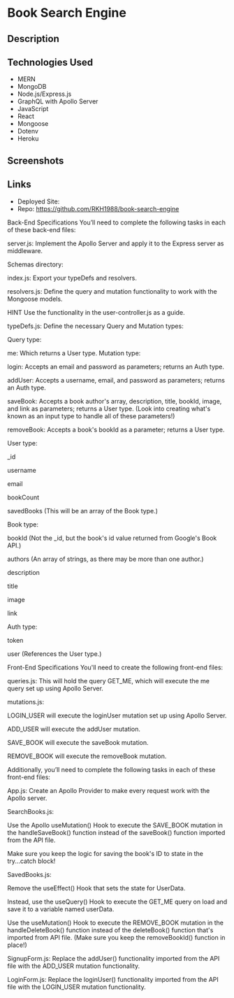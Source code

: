 # Book Search Engine

## Description

## Technologies Used
- MERN
- MongoDB
- Node.js/Express.js
- GraphQL with Apollo Server
- JavaScript
- React
- Mongoose
- Dotenv
- Heroku

## Screenshots

## Links
- Deployed Site: 
- Repo: https://github.com/RKH1988/book-search-engine


Back-End Specifications
You’ll need to complete the following tasks in each of these back-end files:

server.js: Implement the Apollo Server and apply it to the Express server as middleware.

Schemas directory:

index.js: Export your typeDefs and resolvers.

resolvers.js: Define the query and mutation functionality to work with the Mongoose models.

HINT
Use the functionality in the user-controller.js as a guide.

typeDefs.js: Define the necessary Query and Mutation types:

Query type:

me: Which returns a User type.
Mutation type:

login: Accepts an email and password as parameters; returns an Auth type.

addUser: Accepts a username, email, and password as parameters; returns an Auth type.

saveBook: Accepts a book author's array, description, title, bookId, image, and link as parameters; returns a User type. (Look into creating what's known as an input type to handle all of these parameters!)

removeBook: Accepts a book's bookId as a parameter; returns a User type.

User type:

_id

username

email

bookCount

savedBooks (This will be an array of the Book type.)

Book type:

bookId (Not the _id, but the book's id value returned from Google's Book API.)

authors (An array of strings, as there may be more than one author.)

description

title

image

link

Auth type:

token

user (References the User type.)

Front-End Specifications
You'll need to create the following front-end files:

queries.js: This will hold the query GET_ME, which will execute the me query set up using Apollo Server.

mutations.js:

LOGIN_USER will execute the loginUser mutation set up using Apollo Server.

ADD_USER will execute the addUser mutation.

SAVE_BOOK will execute the saveBook mutation.

REMOVE_BOOK will execute the removeBook mutation.

Additionally, you’ll need to complete the following tasks in each of these front-end files:

App.js: Create an Apollo Provider to make every request work with the Apollo server.

SearchBooks.js:

Use the Apollo useMutation() Hook to execute the SAVE_BOOK mutation in the handleSaveBook() function instead of the saveBook() function imported from the API file.

Make sure you keep the logic for saving the book's ID to state in the try...catch block!

SavedBooks.js:

Remove the useEffect() Hook that sets the state for UserData.

Instead, use the useQuery() Hook to execute the GET_ME query on load and save it to a variable named userData.

Use the useMutation() Hook to execute the REMOVE_BOOK mutation in the handleDeleteBook() function instead of the deleteBook() function that's imported from API file. (Make sure you keep the removeBookId() function in place!)

SignupForm.js: Replace the addUser() functionality imported from the API file with the ADD_USER mutation functionality.

LoginForm.js: Replace the loginUser() functionality imported from the API file with the LOGIN_USER mutation functionality.